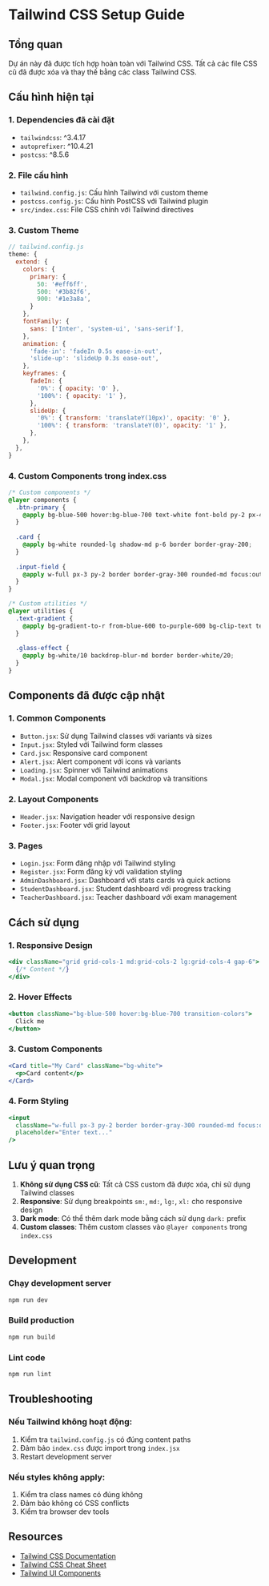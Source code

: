 # Tailwind CSS Setup Guide

## Tổng quan
Dự án này đã được tích hợp hoàn toàn với Tailwind CSS. Tất cả các file CSS cũ đã được xóa và thay thế bằng các class Tailwind CSS.

## Cấu hình hiện tại

### 1. Dependencies đã cài đặt
- `tailwindcss`: ^3.4.17
- `autoprefixer`: ^10.4.21
- `postcss`: ^8.5.6

### 2. File cấu hình
- `tailwind.config.js`: Cấu hình Tailwind với custom theme
- `postcss.config.js`: Cấu hình PostCSS với Tailwind plugin
- `src/index.css`: File CSS chính với Tailwind directives

### 3. Custom Theme
```javascript
// tailwind.config.js
theme: {
  extend: {
    colors: {
      primary: {
        50: '#eff6ff',
        500: '#3b82f6',
        900: '#1e3a8a',
      }
    },
    fontFamily: {
      sans: ['Inter', 'system-ui', 'sans-serif'],
    },
    animation: {
      'fade-in': 'fadeIn 0.5s ease-in-out',
      'slide-up': 'slideUp 0.3s ease-out',
    },
    keyframes: {
      fadeIn: {
        '0%': { opacity: '0' },
        '100%': { opacity: '1' },
      },
      slideUp: {
        '0%': { transform: 'translateY(10px)', opacity: '0' },
        '100%': { transform: 'translateY(0)', opacity: '1' },
      },
    },
  },
}
```

### 4. Custom Components trong index.css
```css
/* Custom components */
@layer components {
  .btn-primary {
    @apply bg-blue-500 hover:bg-blue-700 text-white font-bold py-2 px-4 rounded transition-colors duration-200;
  }
  
  .card {
    @apply bg-white rounded-lg shadow-md p-6 border border-gray-200;
  }
  
  .input-field {
    @apply w-full px-3 py-2 border border-gray-300 rounded-md focus:outline-none focus:ring-2 focus:ring-blue-500 focus:border-blue-500 transition-colors;
  }
}

/* Custom utilities */
@layer utilities {
  .text-gradient {
    @apply bg-gradient-to-r from-blue-600 to-purple-600 bg-clip-text text-transparent;
  }
  
  .glass-effect {
    @apply bg-white/10 backdrop-blur-md border border-white/20;
  }
}
```

## Components đã được cập nhật

### 1. Common Components
- `Button.jsx`: Sử dụng Tailwind classes với variants và sizes
- `Input.jsx`: Styled với Tailwind form classes
- `Card.jsx`: Responsive card component
- `Alert.jsx`: Alert component với icons và variants
- `Loading.jsx`: Spinner với Tailwind animations
- `Modal.jsx`: Modal component với backdrop và transitions

### 2. Layout Components
- `Header.jsx`: Navigation header với responsive design
- `Footer.jsx`: Footer với grid layout

### 3. Pages
- `Login.jsx`: Form đăng nhập với Tailwind styling
- `Register.jsx`: Form đăng ký với validation styling
- `AdminDashboard.jsx`: Dashboard với stats cards và quick actions
- `StudentDashboard.jsx`: Student dashboard với progress tracking
- `TeacherDashboard.jsx`: Teacher dashboard với exam management

## Cách sử dụng

### 1. Responsive Design
```jsx
<div className="grid grid-cols-1 md:grid-cols-2 lg:grid-cols-4 gap-6">
  {/* Content */}
</div>
```

### 2. Hover Effects
```jsx
<button className="bg-blue-500 hover:bg-blue-700 transition-colors">
  Click me
</button>
```

### 3. Custom Components
```jsx
<Card title="My Card" className="bg-white">
  <p>Card content</p>
</Card>
```

### 4. Form Styling
```jsx
<input 
  className="w-full px-3 py-2 border border-gray-300 rounded-md focus:outline-none focus:ring-2 focus:ring-blue-500 focus:border-blue-500"
  placeholder="Enter text..."
/>
```

## Lưu ý quan trọng

1. **Không sử dụng CSS cũ**: Tất cả CSS custom đã được xóa, chỉ sử dụng Tailwind classes
2. **Responsive**: Sử dụng breakpoints `sm:`, `md:`, `lg:`, `xl:` cho responsive design
3. **Dark mode**: Có thể thêm dark mode bằng cách sử dụng `dark:` prefix
4. **Custom classes**: Thêm custom classes vào `@layer components` trong `index.css`

## Development

### Chạy development server
```bash
npm run dev
```

### Build production
```bash
npm run build
```

### Lint code
```bash
npm run lint
```

## Troubleshooting

### Nếu Tailwind không hoạt động:
1. Kiểm tra `tailwind.config.js` có đúng content paths
2. Đảm bảo `index.css` được import trong `index.jsx`
3. Restart development server

### Nếu styles không apply:
1. Kiểm tra class names có đúng không
2. Đảm bảo không có CSS conflicts
3. Kiểm tra browser dev tools

## Resources

- [Tailwind CSS Documentation](https://tailwindcss.com/docs)
- [Tailwind CSS Cheat Sheet](https://nerdcave.com/tailwind-cheat-sheet)
- [Tailwind UI Components](https://tailwindui.com/) 